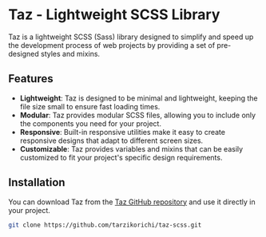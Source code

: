 # Taz - Lightweight SCSS Library

Taz is a lightweight SCSS (Sass) library designed to simplify and speed up the development process of web projects by providing a set of pre-designed styles and mixins.

## Features

- **Lightweight**: Taz is designed to be minimal and lightweight, keeping the file size small to ensure fast loading times.
- **Modular**: Taz provides modular SCSS files, allowing you to include only the components you need for your project.
- **Responsive**: Built-in responsive utilities make it easy to create responsive designs that adapt to different screen sizes.
- **Customizable**: Taz provides variables and mixins that can be easily customized to fit your project's specific design requirements.

## Installation

You can download Taz from the [Taz GitHub repository](https://github.com/tarzikorichi/taz-scss.git) and use it directly in your project.

```bash
git clone https://github.com/tarzikorichi/taz-scss.git
